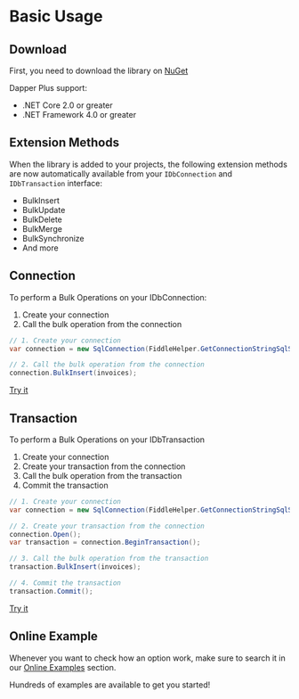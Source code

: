# Basic Usage

## Download

First, you need to download the library on [NuGet](https://www.nuget.org/packages/Z.Dapper.Plus/)

Dapper Plus support:

- .NET Core 2.0 or greater
- .NET Framework 4.0 or greater

## Extension Methods

When the library is added to your projects, the following extension methods are now automatically available from your `IDbConnection` and `IDbTransaction` interface:

- BulkInsert
- BulkUpdate
- BulkDelete
- BulkMerge
- BulkSynchronize
- And more

## Connection

To perform a Bulk Operations on your IDbConnection:

1. Create your connection
2. Call the bulk operation from the connection

```csharp
// 1. Create your connection
var connection = new SqlConnection(FiddleHelper.GetConnectionStringSqlServer());

// 2. Call the bulk operation from the connection
connection.BulkInsert(invoices);
```

[Try it](https://dotnetfiddle.net/joeOjo)

## Transaction

To perform a Bulk Operations on your IDbTransaction

1. Create your connection
2. Create your transaction from the connection
3. Call the bulk operation from the transaction
4. Commit the transaction

```csharp
// 1. Create your connection
var connection = new SqlConnection(FiddleHelper.GetConnectionStringSqlServer());

// 2. Create your transaction from the connection
connection.Open();
var transaction = connection.BeginTransaction();

// 3. Call the bulk operation from the transaction
transaction.BulkInsert(invoices);

// 4. Commit the transaction
transaction.Commit();
```

[Try it](https://dotnetfiddle.net/vytN0w)

## Online Example

Whenever you want to check how an option work, make sure to search it in our [Online Examples](/online-examples) section.

Hundreds of examples are available to get you started!